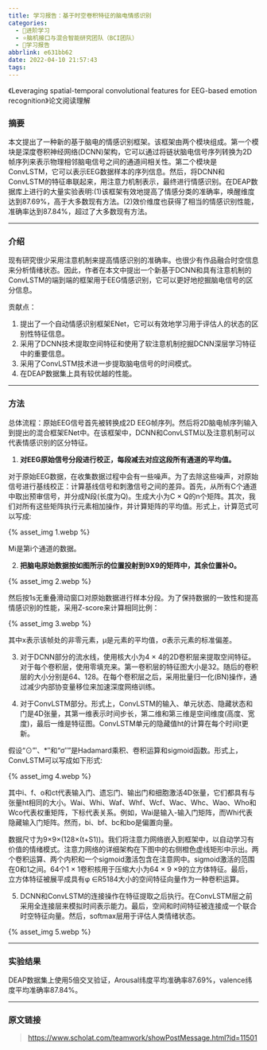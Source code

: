 ```yaml
---
title: 学习报告：基于时空卷积特征的脑电情感识别
categories:
  - 🌙进阶学习
  - ⭐脑机接口与混合智能研究团队（BCI团队）
  - 💫学习报告
abbrlink: e631bb62
date: 2022-04-10 21:57:43
tags:
---
```


《Leveraging spatial-temporal convolutional features for EEG-based emotion recognition》论文阅读理解

### 摘要

本文提出了一种新的基于脑电的情感识别框架。该框架由两个模块组成。第一个模块是深度卷积神经网络(DCNN)架构，它可以通过将链状脑电信号序列转换为2D帧序列来表示物理相邻脑电信号之间的通道间相关性。第二个模块是ConvLSTM，它可以表示EEG数据样本的序列信息。然后，将DCNN和ConvLSTM的特征串联起来，用注意力机制表示，最终进行情感识别。在DEAP数据库上进行的大量实验表明:(1)该框架有效地提高了情感分类的准确率，唤醒维度达到87.69%，高于大多数现有方法。(2)效价维度也获得了相当的情感识别性能，准确率达到87.84%，超过了大多数现有方法。

<!--more-->

***

### 介绍

现有研究很少采用注意机制来提高情感识别的准确率。也很少有作品融合时空信息来分析情绪状态。因此，作者在本文中提出一个新基于DCNN和具有注意机制的ConvLSTM的端到端的框架用于EEG情感识别，它可以更好地挖掘脑电信号的区分信息。

贡献点：
1. 提出了一个自动情感识别框架ENet，它可以有效地学习用于评估人的状态的区别性特征信息。
2. 采用了DCNN技术提取空间特征和使用了软注意机制挖掘DCNN深层学习特征中的重要信息。
3. 采用了ConvLSTM技术进一步提取脑电信号的时间模式。
4. 在DEAP数据集上具有较优越的性能。

***

### 方法

总体流程：原始EEG信号首先被转换成2D EEG帧序列。然后将2D脑电帧序列输入到提出的混合框架ENet中。在该框架中，DCNN和ConvLSTM以及注意机制可以代表情感识别的区分特征。

1. **对EEG原始信号分段进行校正，每段减去对应这段所有通道的平均值。**

对于原始EEG数据，在收集数据过程中会有一些噪声。为了去除这些噪声，对原始信号进行基线校正：计算基线信号和刺激信号之间的差异。首先，从所有C个通道中取出预审信号，并分成N段(长度为Q)。生成大小为C × Q的n个矩阵。其次，我们对所有这些矩阵执行元素相加操作，并计算矩阵的平均值。形式上，计算范式可以写成:

{% asset_img 1.webp %}

Mi是第i个通道的数据。

2. **把脑电原始数据按如图所示的位置投射到9X9的矩阵中，其余位置补0。**

{% asset_img 2.webp %}

然后按1s无重叠滑动窗口对原始数据进行样本分段。为了保持数据的一致性和提高情感识别的性能，采用Z-score来计算相同比例：

{% asset_img 3.webp %}

其中x表示该帧处的非零元素，μ是元素的平均值，σ表示元素的标准偏差。

3. 对于DCNN部分的流水线，使用核大小为4 × 4的2D卷积层来提取空间特征。对于每个卷积层，使用零填充来。第一卷积层的特征图大小是32。随后的卷积层的大小分别是64、128。在每个卷积层之后，采用批量归一化(BN)操作，通过减少内部协变量移位来加速深度网络训练。

4. 对于ConvLSTM部分。形式上，ConvLSTM的输入、单元状态、隐藏状态和门是4D张量，其第一维表示时间步长，第二维和第三维是空间维度(高度、宽度)，最后一维是特征图。ConvLSTM单元的隐藏值ht的计算在每个时间t更新。

假设“⊙”′、*′′和“σ′′”是Hadamard乘积、卷积运算和sigmoid函数。形式上，ConvLSTM可以写成如下形式:

{% asset_img 4.webp %}

其中i、f、o和ct代表输入门、遗忘门、输出门和细胞激活4D张量，它们都具有与张量ht相同的大小。Wai、Whi、Waf、Whf、Wcf、Wac、Whc、Wao、Who和Wco代表权重矩阵，下标代表关系。例如，Wai是输入-输入门矩阵，而Whi代表隐藏输入门矩阵。然而，bi、bf、bc和bo是偏置向量。

数据尺寸为9×9×(128×(t+S1))。我们将注意力网络嵌入到框架中，以自动学习有价值的情绪模式。注意力网络的详细架构在下图中的右侧橙色虚线矩形中示出。两个卷积运算、两个内积和一个sigmoid激活包含在注意网中。sigmoid激活的范围在0和1之间。64个1 × 1卷积核用于压缩大小为64 × 9 ×9的立方体特征。最后，立方体特征被展平成具有φ ∈R5184大小的空间特征向量作为一种卷积运算。

5. DCNN和ConvLSTM的连接操作在特征提取之后执行。在ConvLSTM层之前采用全连接层来模拟时间表示能力。最后，空间和时间特征被连接成一个联合时空特征向量。然后，softmax层用于评估人类情绪状态。

{% asset_img 5.webp %}

***

### 实验结果

DEAP数据集上使用5倍交叉验证，Arousal纬度平均准确率87.69%，valence纬度平均准确率87.84%。

***

### 原文链接

> <https://www.scholat.com/teamwork/showPostMessage.html?id=11501>
